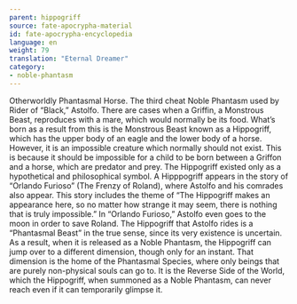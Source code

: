```yaml
---
parent: hippogriff
source: fate-apocrypha-material
id: fate-apocrypha-encyclopedia
language: en
weight: 79
translation: "Eternal Dreamer"
category:
- noble-phantasm
---
```


Otherworldly Phantasmal Horse. The third cheat Noble Phantasm used by Rider of “Black,” Astolfo. There are cases when a Griffin, a Monstrous Beast, reproduces with a mare, which would normally be its food. What’s born as a result from this is the Monstrous Beast known as a Hippogriff, which has the upper body of an eagle and the lower body of a horse.
However, it is an impossible creature which normally should not exist. This is because it should be impossible for a child to be born between a Griffon and a horse, which are predator and prey. The Hippogriff existed only as a hypothetical and philosophical symbol. A Hipppogriff appears in the story of “Orlando Furioso” (The Frenzy of Roland), where Astolfo and his comrades also appear. This story includes the theme of “The Hippogriff makes an appearance here, so no matter how strange it may seem, there is nothing that is truly impossible.” In “Orlando Furioso,” Astolfo even goes to the moon in order to save Roland.
The Hippogriff that Astolfo rides is a “Phantasmal Beast” in the true sense, since its very existence is uncertain. As a result, when it is released as a Noble Phantasm, the Hippogriff can jump over to a different dimension, though only for an instant.
That dimension is the home of the Phantasmal Species, where only beings that are purely non-physical souls can go to. It is the Reverse Side of the World, which the Hippogriff, when summoned as a Noble Phantasm, can never reach even if it can temporarily glimpse it.
